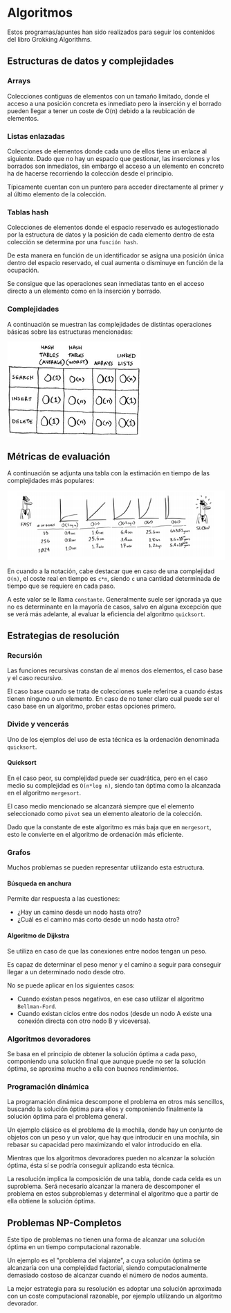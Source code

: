 # Algoritmos

Estos programas/apuntes han sido realizados para seguir los contenidos del libro Grokking Algorithms.

## Estructuras de datos y complejidades

### Arrays

Colecciones contiguas de elementos con un tamaño limitado, donde el acceso a una posición concreta es inmediato pero la
inserción y el borrado pueden llegar a tener un coste de O(n) debido a la reubicación de elementos.

### Listas enlazadas

Colecciones de elementos donde cada uno de ellos tiene un enlace al siguiente. Dado que no hay un espacio que gestionar,
las inserciones y los borrados son inmediatos, sin embargo el acceso a un elemento en concreto ha de hacerse recorriendo
la colección desde el principio.

Típicamente cuentan con un puntero para acceder directamente al primer y al último elemento de la colección.

### Tablas hash

Colecciones de elementos donde el espacio reservado es autogestionado por la estructura de datos y la posición de cada
elemento dentro de esta colección se determina por una `función hash`.

De esta manera en función de un identificador se asigna una posición única dentro del espacio reservado, el cual aumenta
o disminuye en función de la ocupación.

Se consigue que las operaciones sean inmediatas tanto en el acceso directo a un
elemento como en la inserción y borrado.

### Complejidades

A continuación se muestran las complejidades de distintas operaciones básicas sobre las estructuras mencionadas:

![data structures](./doc/data_structures.jpg)

## Métricas de evaluación

A continuación se adjunta una tabla con la estimación en tiempo de las complejidades más populares:

![big o notation](./doc/big_o_notation.png)

En cuando a la notación, cabe destacar que en caso de una complejidad ` O(n)`, el coste real en tiempo es `c*n`, siendo
`c` una cantidad determinada de tiempo que se requiere en cada paso.

A este valor se le llama `constante`. Generalmente suele ser ignorada ya que no es determinante en la mayoría de casos,
salvo en alguna excepción que se verá más adelante, al evaluar la eficiencia del algoritmo `quicksort`. 

## Estrategias de resolución

### Recursión

Las funciones recursivas constan de al menos dos elementos, el caso base y el caso recursivo.

El caso base cuando se trata de colecciones suele referirse a cuando éstas tienen ninguno o un elemento. En caso de no tener claro cual puede ser el caso base en un algoritmo, probar estas opciones primero.

### Divide y vencerás

Uno de los ejemplos del uso de esta técnica es la ordenación denominada `quicksort`.

#### Quicksort

En el caso peor, su complejidad puede ser cuadrática, pero en el caso medio su complejidad es `O(n*log n)`, siendo tan
óptima como la alcanzada en el algoritmo `mergesort`.

El caso medio mencionado se alcanzará siempre que el elemento seleccionado como `pivot` sea un elemento aleatorio de la
colección.

Dado que la constante de este algoritmo es más baja que en `mergesort`, esto le convierte en el algoritmo de ordenación
más eficiente.

### Grafos

Muchos problemas se pueden representar utilizando esta estructura.

#### Búsqueda en anchura

Permite dar respuesta a las cuestiones:

- ¿Hay un camino desde un nodo hasta otro?
- ¿Cuál es el camino más corto desde un nodo hasta otro?

#### Algoritmo de Dijkstra

Se utiliza en caso de que las conexiones entre nodos tengan un peso.

Es capaz de determinar el peso menor y el camino a seguir para conseguir llegar a un determinado nodo desde otro.

No se puede aplicar en los siguientes casos:

- Cuando existan pesos negativos, en ese caso utilizar el algoritmo `Bellman-Ford`.
- Cuando existan ciclos entre dos nodos (desde un nodo A existe una conexión directa con otro nodo B y viceversa).

### Algoritmos devoradores

Se basa en el principio de obtener la solución óptima a cada paso, componiendo una solución final que aunque puede no
ser la solución óptima, se aproxima mucho a ella con buenos rendimientos.

### Programación dinámica

La programación dinámica descompone el problema en otros más sencillos, buscando la solución óptima para ellos y
componiendo finalmente la solución óptima para el problema general.

Un ejemplo clásico es el problema de la mochila, donde hay un conjunto de objetos con un peso y un valor, que hay que
introducir en una mochila, sin rebasar su capacidad pero maximizando el valor introducido en ella.

Mientras que los algoritmos devoradores pueden no alcanzar la solución óptima, ésta sí se podría conseguir aplizando
esta técnica.

La resolución implica la composición de una tabla, donde cada celda es un suproblema. Será necesario alcanzar la manera
de descomponer el problema en estos subproblemas y determinal el algoritmo que a partir de ella obtiene la solución
óptima.   

## Problemas NP-Completos

Este tipo de problemas no tienen una forma de alcanzar una solución óptima en un tiempo computacional razonable.

Un ejemplo es el "problema del viajante", a cuya solución óptima se alcanzaría con una complejidad factorial, siendo
computacionalmente demasiado costoso de alcanzar cuando el número de nodos aumenta.

La mejor estrategia para su resolución es adoptar una solución aproximada con un coste computacional razonable, por
ejemplo utilizando un algoritmo devorador.
